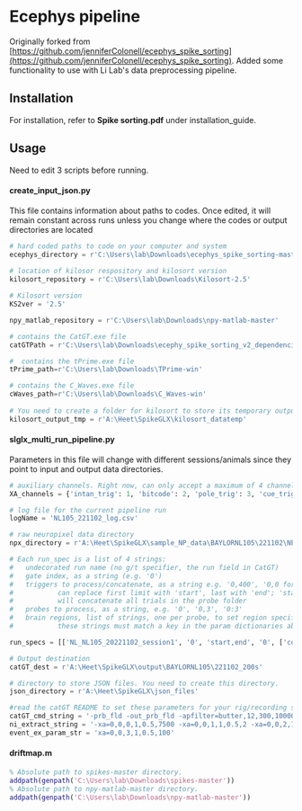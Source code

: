 # Ecephys pipeline
Originally forked from [https://github.com/jenniferColonell/ecephys_spike_sorting](https://github.com/jenniferColonell/ecephys_spike_sorting). Added some functionality to use with Li Lab's data preprocessing pipeline.  

## Installation

For installation, refer to **Spike sorting.pdf** under installation_guide.

## Usage
Need to edit 3 scripts before running. 
#### create_input_json.py
This file contains information about paths to codes. Once edited, it will remain constant across runs unless you change where the codes or output directories are located
```python
# hard coded paths to code on your computer and system
ecephys_directory = r'C:\Users\lab\Downloads\ecephys_spike_sorting-master_v2\ecephys_spike_sorting'
    
# location of kilosor respository and kilosort version
kilosort_repository = r'C:\Users\lab\Downloads\Kilosort-2.5'

# Kilosort version
KS2ver = '2.5'

npy_matlab_repository = r'C:\Users\lab\Downloads\npy-matlab-master'

# contains the CatGT.exe file
catGTPath = r'C:\Users\lab\Downloads\ecephy_spike_sorting_v2_dependencies\CatGT-Win'

#  contains the tPrime.exe file
tPrime_path=r'C:\Users\lab\Downloads\TPrime-win'

# contains the C_Waves.exe file
cWaves_path=r'C:\Users\lab\Downloads\C_Waves-win'
        
# You need to create a folder for kilosort to store its temporary output and specify it’s path
kilosort_output_tmp = r'A:\Heet\SpikeGLX\kilosort_datatemp'       
```
#### slglx_multi_run_pipeline.py
Parameters in this file will change with different sessions/animals since they point to input and output data directories.
```python
# auxiliary channels. Right now, can only accept a maximum of 4 channels mentioned below
XA_channels = {'intan_trig': 1, 'bitcode': 2, 'pole_trig': 3, 'cue_trig': 4}

# log file for the current pipeline run
logName = 'NL105_221102_log.csv'

# raw neuropixel data directory
npx_directory = r'A:\Heet\SpikeGLX\sample_NP_data\BAYLORNL105\221102\NP'

# Each run_spec is a list of 4 strings:
#   undecorated run name (no g/t specifier, the run field in CatGT)
#   gate index, as a string (e.g. '0')
#   triggers to process/concatenate, as a string e.g. '0,400', '0,0 for a single file
#           can replace first limit with 'start', last with 'end'; 'start,end'
#           will concatenate all trials in the probe folder
#   probes to process, as a string, e.g. '0', '0,3', '0:3'
#   brain regions, list of strings, one per probe, to set region specific params
#           these strings must match a key in the param dictionaries above.

run_specs = [['NL_NL105_20221102_session1', '0', 'start,end', '0', ['cortex']]]

# Output destination
catGT_dest = r'A:\Heet\SpikeGLX\output\BAYLORNL105\221102_200s'

# directory to store JSON files. You need to create this directory. 
json_directory = r'A:\Heet\SpikeGLX\json_files' 

#read the catGT README to set these parameters for your rig/recording setup
catGT_cmd_string = '-prb_fld -out_prb_fld -apfilter=butter,12,300,10000 -lffilter=butter,12,1,500 -gfix=0.5,0.20,0.02 '
ni_extract_string = '-xa=0,0,0,1,0.5,7500 -xa=0,0,1,1,0.5,2 -xa=0,0,2,1,0.5,1300 -xa=0,0,3,1,0.5,100 -xd=0,0,8,0,500'
event_ex_param_str = 'xa=0,0,3,1,0.5,100'
```

#### driftmap.m
```matlab
% Absolute path to spikes-master directory.
addpath(genpath('C:\Users\lab\Downloads\spikes-master'))
% Absolute path to npy-matlab-master directory.
addpath(genpath('C:\Users\lab\Downloads\npy-matlab-master'))

```